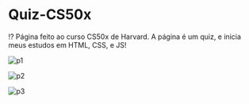 # Quiz-CS50x
⁉ Página feito ao curso CS50x de Harvard. A página é um quiz, e inicia meus estudos em HTML, CSS, e JS!

![p1](https://user-images.githubusercontent.com/81971672/120229771-393f6800-c224-11eb-9232-c9dd3b3d36e4.png)

![p2](https://user-images.githubusercontent.com/81971672/120230174-25e0cc80-c225-11eb-94bd-303ee29526de.png)

![p3](https://user-images.githubusercontent.com/81971672/120230273-558fd480-c225-11eb-87a0-d6f5757941f3.png)

